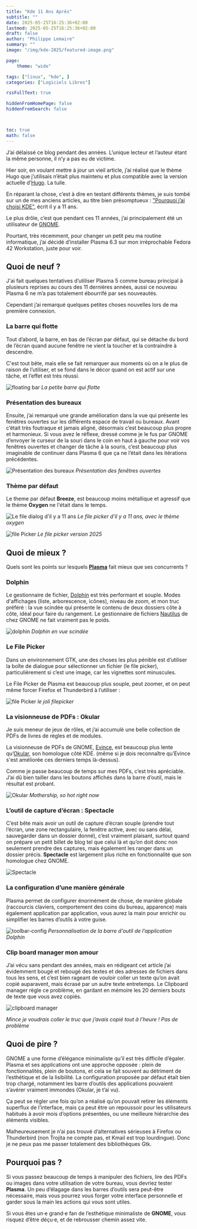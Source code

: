 ```yaml
---
title: "Kde 11 Ans Après"
subtitle: ""
date: 2025-05-25T16:25:36+02:00
lastmod: 2025-05-25T16:25:36+02:00
draft: false
author: "Philippe Lemaire"
summary: ""
image: "/img/kde-2025/featured-image.png"

page:
    theme: "wide"

tags: ["linux", "kde", ]
categories: ["Logiciels Libres"]

rssFullText: true

hiddenFromHomePage: false
hiddenFromSearch: false



toc: true
math: false
---
```


J’ai délaissé ce blog pendant des années. L’unique lecteur et l’auteur étant la même personne, il n’y a pas eu de victime.

Hier soir, en voulant mettre à jour un vieil article, j’ai réalisé que le thème Hugo que j’utilisais n’était plus maintenu
et plus compatible avec la version actuelle d’[Hugo](https://gohugo.io/). La tuile.

En réparant la chose, c’est à dire en testant différents thèmes, je suis tombé sur un de mes anciens articles, au titre bien présomptueux : ["Pourquoi j’ai choisi KDE"](/2014/01/pourquoi-j-ai-choisi-kde/), écrit il y a 11 ans.

Le plus drôle, c’est que pendant ces 11 années, j’ai principalement été un utilisateur de [GNOME](https://www.gnome.org/).

Pourtant, très récemment, pour changer un petit peu ma routine informatique, j’ai décidé d’installer Plasma 6.3 sur mon irréprochable Fedora 42 Workstation, juste pour voir.

## Quoi de neuf ?

J'ai fait quelques tentatives d’utiliser Plasma 5 comme bureau principal à plusieurs
reprises au cours des 11 dernières années, aussi ce nouveau Plasma 6 ne m’a pas
totalement ébourrifé par ses nouveautés.

Cependant j’ai remarqué quelques petites choses nouvelles lors de ma première
connexion.

### La barre qui flotte

Tout d’abord, la barre, en bas de l’écran par défaut, qui se détache du bord
de l’écran quand aucune fenêtre ne vient la toucher et la contraindre à descendre.

C'est tout bête, mais elle se fait remarquer aux moments où on a le plus de raison de
l’utiliser, et se fond dans le décor quand on est actif sur une tâche, et l’effet est très réussi.

![floating bar](/img/kde-2025/floating-bar.png)
*La petite barre qui flotte*

### Présentation des bureaux

Ensuite, j’ai remarqué une grande amélioration dans la vue qui présente les fenêtres ouvertes sur les
différents espace de travail ou bureaux. Avant c’était très foutraque et jamais aligné, désormais c’est beaucoup plus propre et harmonieux. Si vous avez le réflexe, dressé comme je le fus par GNOME d’envoyer le curseur de la souri dans le coin en haut à gauche pour voir vos fenêtres ouvertes et changer de tâche à la souris, c’est beaucoup plus imaginable de continuer dans Plasma 6 que ça ne l’était dans les itérations
précédentes.


![Présentation des bureaux](/img/kde-2025/presentation.png)
*Présentation des fenêtres ouvertes*


### Thème par défaut

Le theme par défaut **Breeze**, est beaucoup moins métallique et agressif que le thème **Oxygen** ne l'était dans le temps.

![Le file dialog d'il y a 11 ans](/img/kde-file-dialog.png)
*Le file picker d'il y a 11 ans, avec le thème oxygen*

![file Picker](/img/kde-2025/file-picker.png)
*Le file picker version 2025*


## Quoi de mieux ?

Quels sont les points sur lesquels [**Plasma**](https://kde.org/fr/announcements/plasma/6/6.3.0/) fait mieux que ses concurrents ?

### Dolphin

Le gestionnaire de fichier, [Dolphin](https://apps.kde.org/fr/dolphin/) est très performant et souple. Modes d'affichages (liste, arborescence, icônes), niveau de zoom, et mon truc préféré : la vue scindée qui présente le contenu de deux dossiers côte à côte, idéal pour faire du rangement. Le gestionnaire de fichiers [Nautilus](https://apps.gnome.org/fr/Nautilus/) de chez GNOME ne fait vraiment pas le poids.

![dolphin](/img/kde-2025/dolphin.png)
*Dolphin en vue scindée*

### Le File Picker

Dans un environnement GTK, une des choses les plus pénible est d’utiliser la boîte de dialogue
pour sélectionner un fichier (le file picker), particulièrement si c’est une image, car les vignettes sont
minuscules.

Le File Picker de Plasma est beaucoup plus souple, peut zoomer, et on peut même forcer Firefox et Thunderbird à l’utiliser :

![file Picker](/img/kde-2025/file-picker.png)
*le joli filepicker*

### La visionneuse de PDFs : Okular

Je suis meneur de jeux de rôles, et j’ai accumulé une belle collection de PDFs de livres
de règles et de modules.

La visionneuse de PDFs de GNOME, [Evince](https://apps.gnome.org/fr/Evince/), est beaucoup plus lente qu’[Okular](https://apps.kde.org/fr/okular/), son homologue côté KDE.
(même si je dois reconnaître qu’Evince s'est améliorée ces derniers temps là-dessus).

Comme je passe beaucoup de temps sur mes PDFs, c’est très apréciable. J’ai dû bien tailler dans les boutons affichés dans la barre d’outil, mais le résultat est probant.

![Okular](/img/kde-2025/okular.png)
*Mothership, so hot right now*


### L’outil de capture d’écran : Spectacle

C’est bête mais avoir un outil de capture d’écran souple (prendre tout l’écran, une zone rectangulaire, la fenêtre active, avec ou sans délai, sauvegarder dans un dossier donné), c’est vraiment plaisant, surtout quand on prépare un petit billet de blog tel que celui là et qu’on doit donc non seulement prendre des captures, mais également les ranger dans un dossier précis. **Spectacle** est largement plus riche en fonctionnalité que son homologue chez GNOME.

![Spectacle](/img/kde-2025/spectacle.png)

### La configuration d’une manière générale

Plasma permet de configurer énormément de chose, de manière globale (raccourcis claviers, comportement des coins du bureau, apparence) mais également application par application, vous aurez la main pour enrichir ou simplifier les barres d’outils à votre guise.

![toolbar-config](/img/kde-2025/toolbar-config.png)
*Personnalisation de la barre d'outil de l’application Dolphin*

### Clip board manager mon amour
J’ai vécu sans pendant des années, mais en rédigeant cet article j’ai évidemment bougé et rebougé des textes et des adresses de fichiers dans tous les sens, et c’est bien rageant de vouloir coller un texte qu’on avait copié auparavent, mais écrasé par un autre texte entretemps. Le Clipboard manager règle ce problème, en gardant en mémoire les 20 derniers bouts de texte que vous avez copiés.

![clipboard manager](/img/kde-2025/clipboard-manager.png)

*Mince je voudrais coller le truc que j’avais copié tout à l’heure ! Pas de problème*


## Quoi de pire ?

GNOME a une forme d’élégance minimaliste qu’il est très difficile d’égaler. Plasma et
ses applications ont une approche opposée : plein de fonctionnalités, plein de boutons, et
cela se fait souvent au détriment de l’esthétique et de la lisibilité. La configuration
proposée par défaut était bien trop chargé, notamment les barre d’outils des applications
pouvaient s’avérer vraiment immondes (Okular, je t’ai vu).

Ça peut se régler une fois qu’on a réalisé qu’on pouvait retirer les éléments superflux de l’interface,
mais ça peut être un repoussoir pour les utilisateurs habitués à avoir mois d’options présentées, ou une
meilleure hiérarchie des éléments visibles.

Malheureusement je n’ai pas trouvé d’alternatives sérieuses à Firefox ou Thunderbird (non Trojita ne compte pas, et Kmail est trop lourdingue). Donc je ne peux pas me passer totalement des bibliothèques Gtk.



## Pourquoi pas ?

Si vous passez beaucoup de temps à manipuler des fichiers, lire des PDFs ou images dans votre utilisation de votre bureau, vous devriez tester **Plasma**. Un peu d’élagage dans les barres d’outils sera peut-être nécessaire, mais vous pourrez vous forger votre interface personnelle et garder sous la main les actions qui vous sont utiles.

Si vous êtes un·e grand·e fan de l’esthétique minimaliste de **GNOME**, vous risquez d’être déçu·e, et de rebrousser chemin assez vite.
